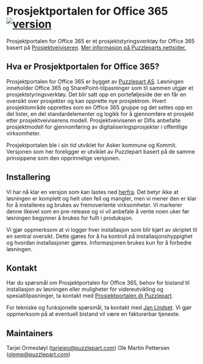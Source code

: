 ﻿﻿Prosjektportalen for Office 365  [![version](https://img.shields.io/badge/version-1.2.0-yellow.svg)](https://semver.org)
=================

Prosjektportalen for Office 365 er et prosjektstyringsverktøy for Office 365 basert på <a href="http://prosjektveiviseren.no">Prosjektveiviseren</a>. <a href="http://www.puzzlepart.com/prosjektportalen-365/">Mer informasjon på Puzzleparts nettsider.</a>

## Hva er Prosjektportalen for Office 365? ##

Prosjektportalen for Office 365 er bygget av <a href="http://www.puzzlepart.com">Puzzlepart AS</a>. Løsningen inneholder Office 365 og SharePoint-tilpasninger som til sammen utgjør et prosjektstyringsverktøy. Det blir satt opp en porteføljeside der en får en oversikt over prosjekter og kan opprette nye prosjektrom. Hvert prosjektområde opprettes som en Office 365 gruppe og det settes opp en del lister, en del standardelementer og logikk for å gjennomføre et prosjekt etter prosjektveiviserens modell. Prosjektveiviseren er Difis anbefalte prosjektmodell for gjennomføring av digitaliseringsprosjekter i offentlige virksomheter.

Prosjektportalen ble i sin tid utviklet for Asker kommune og Kommit. Versjonen som her foreligger er utviklet av Puzzlepart basert på de samme prinsippene som den opprinnelige versjonen.

## Installering ##

Vi har nå klar en versjon som kan lastes ned <a href="https://github.com/Puzzlepart/prosjektportalen365/releases/latest">herfra</a>. Det betyr ikke at løsningen er komplett og helt uten feil og mangler, men vi mener den er klar for å installeres og brukes av fremoverlente virksomheter. Vi markerer denne likevel som en pre-release og vi vil anbefale å vente noen uker før løsningen begynner å brukes for fullt i produksjon.

Vi gjør oppmerksom at vi logger hver installasjon som blir kjørt av skriptet til en sentral oversikt. Dette gjøres for å ha kontroll på installasjonshyppighet og hvordan installasjoner gjøres. Informasjonen brukes kun for å forbedre løsningen.

## Kontakt ##

Har du spørsmål om Prosjektportalen for Office 365, behov for bistand til installasjon av løsningen eller muligheter for videreutvikling og spesialtilpasninger, ta kontakt med <a href="mailto:prosjektportalen@puzzlepart.com">Prosjektportalen @ Puzzlepart</a>. 

For tekniske og funksjonelle spørsmål, ta kontakt med <a href="mailto:jan.lindset@puzzlepart.com">Jan Lindset</a>. Vi gjør oppmerksom på at eventuell bistand vil være en fakturerbar tjeneste. 

## Maintainers ##

Tarjei Ormestøyl (tarjeieo@puzzlepart.com)
Ole Martin Pettersen (olemp@puzzlepart.com)
